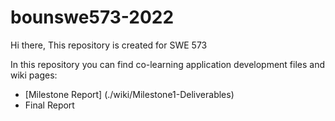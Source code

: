 # bounswe573-2022
Hi there, This repository is created for SWE 573

In this repository you can find co-learning application development files and wiki pages: 

 - [Milestone Report] (./wiki/Milestone1-Deliverables)
 - Final Report
